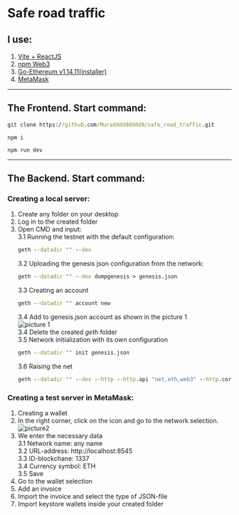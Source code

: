 # Safe road traffic

## I use:
1. <a href="https://vite.dev/guide">Vite + ReactJS</a>  
2. <a href="https://www.npmjs.com/package/web3">npm Web3</a>
3. <a href="https://geth.ethereum.org/downloads">Go-Ethereum v1.14.11(installer)</a> 
4. <a href="https://metamask.io/">MetaMask</a>

-----------
## The Frontend. Start command:
```cmd
git clone https://github.com/Muraddddddddd9/safe_road_traffic.git
```
```npm
npm i
```
```npm
npm run dev
```

-----------
## The Backend. Start command:
### Creating a local server:
1. Create any folder on your desktop
2. Log in to the created folder
3. Open CMD and input: <br>
    3.1 Running the testnet with the default configuration: 
    ```cmd 
    geth --datadir "" --dev
    ```
    3.2 Uploading the genesis json configuration from the network: 
    ```cmd 
    geth --datadir "" --dev dumpgenesis > genesis.json
    ```
    3.3 Creating an account 
    ```cmd 
    geth --datadir "" account new 
    ```
    3.4 Add to genesis.json account as shown in the picture 1<br>
    ![picture 1](./imgForMd/picture1.png)<br>
    3.4 Delete the created *geth* folder<br>
    3.5 Network initialization with its own configuration 
    ```cmd
    geth --datadir "" init genesis.json
    ```
    3.6 Raising the net
    ```cmd
    geth --datadir "" --dev --http --http.api "net,eth,web3" --http.corsdomain "*" --http.port 8545 --networkid 1337
    ```

### Creating a test server in MetaMask:
1. Creating a wallet
2. In the right corner, click on the icon and go to the network selection. <br>
![picture2](picture2.png) <br>
3. We enter the necessary data <br>
    3.1 Network name: any name <br>
    3.2 URL-address: http://localhost:8545 <br>
    3.3 ID-blockchane: 1337 <br>
    3.4 Currency symbol: ETH <br>
    3.5 Save <br>
4. Go to the wallet selection <br> 
5. Add an invoice <br>
6. Import the invoice and select the type of JSON-file <br>
7. Import keystore wallets inside your created folder <br>
